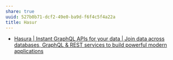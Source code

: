 ```yaml
---
share: true
uuid: 527b0b71-dcf2-49e0-ba9d-f6f4c5f4a22a
title: Hasur
---
```

* [Hasura | Instant GraphQL APIs for your data | Join data across databases, GraphQL & REST services to build powerful modern applications](https://hasura.io/)